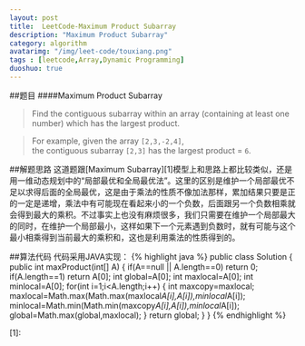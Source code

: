 ```yaml
---
layout: post
title:  LeetCode-Maximum Product Subarray
description: "Maximum Product Subarray"
category: algorithm
avatarimg: "/img/leet-code/touxiang.png"
tags : [leetcode,Array,Dynamic Programming]
duoshuo: true
---
```

##题目
####Maximum Product Subarray
>Find the contiguous subarray within an array (containing at least one number) which has the largest product.

>For example, given the array `[2,3,-2,4]`,     
>the contiguous subarray `[2,3]` has the largest product = `6`.

<!-- more -->
	
##解题思路
这道题跟[Maximum Subarray][1]模型上和思路上都比较类似，还是用一维动态规划中的“局部最优和全局最优法”。这里的区别是维护一个局部最优不足以求得后面的全局最优，这是由于乘法的性质不像加法那样，累加结果只要是正的一定是递增，乘法中有可能现在看起来小的一个负数，后面跟另一个负数相乘就会得到最大的乘积。不过事实上也没有麻烦很多，我们只需要在维护一个局部最大的同时，在维护一个局部最小，这样如果下一个元素遇到负数时，就有可能与这个最小相乘得到当前最大的乘积和，这也是利用乘法的性质得到的。

##算法代码
代码采用JAVA实现：
{% highlight java %}
public class Solution {
    public int maxProduct(int[] A) {
        if(A==null || A.length==0)
        	return 0;
        if(A.length==1)
            return A[0];
        int global=A[0];
        int maxlocal=A[0];
        int minlocal=A[0];
        for(int i=1;i<A.length;i++)
        {
        	int maxcopy=maxlocal;
        	maxlocal=Math.max(Math.max(maxlocal*A[i],A[i]),minlocal*A[i]);
        	minlocal=Math.min(Math.min(maxcopy*A[i],A[i]),minlocal*A[i]);
        	global=Math.max(global,maxlocal);
        }
        return global;
    }
}
{% endhighlight %}

[1]:






